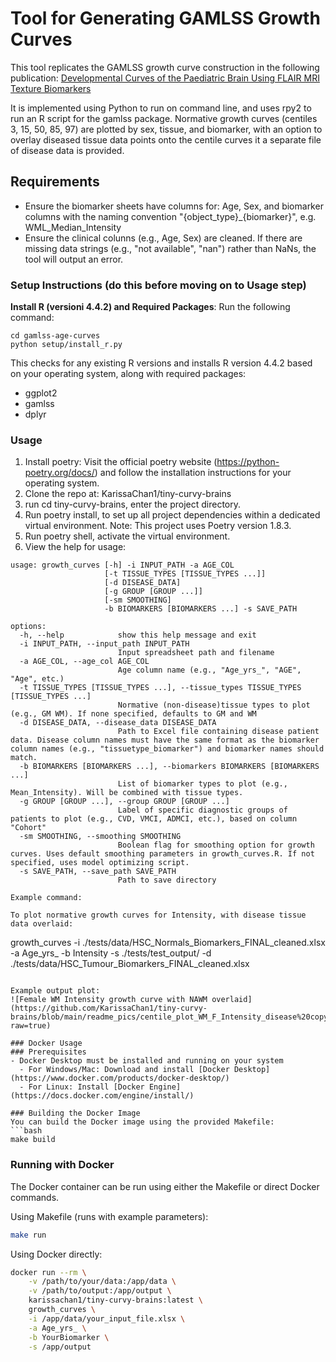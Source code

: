 # Tool for Generating GAMLSS Growth Curves
This tool replicates the GAMLSS growth curve construction in the following publication: [Developmental Curves of the Paediatric Brain Using FLAIR MRI Texture Biomarkers](https://journals.sagepub.com/doi/10.1177/08465371241262175) 

It is implemented using Python to run on command line, and uses rpy2 to run an R script for the gamlss package.
Normative growth curves (centiles 3, 15, 50, 85, 97) are plotted by sex, tissue, and biomarker, with an option to overlay diseased tissue data points onto the centile curves it a separate file of disease data is provided. 

## Requirements
- Ensure the biomarker sheets have columns for: Age, Sex, and biomarker columns with the naming convention "{object_type}_{biomarker}", e.g. WML_Median_Intensity
- Ensure the clinical colunns (e.g., Age, Sex) are cleaned. If there are missing data strings (e.g., "not available", "nan") rather than NaNs, the tool will output an error.

### Setup Instructions (do this before moving on to Usage step)
**Install R (versioni 4.4.2) and Required Packages**:
   Run the following command:
   ```
   cd gamlss-age-curves
   python setup/install_r.py
   ```
This checks for any existing R versions and installs R version 4.4.2 based on your operating system, along with required packages:
- ggplot2
- gamlss
- dplyr

### Usage
1. Install poetry: Visit the official poetry website (https://python-poetry.org/docs/) and follow the installation instructions for your operating system.
2. Clone the repo at: KarissaChan1/tiny-curvy-brains
3. run cd tiny-curvy-brains, enter the project directory.
4. Run poetry install, to set up all project dependencies within a dedicated virtual environment. Note: This project uses Poetry version 1.8.3.
5. Run poetry shell, activate the virtual environment.
6. View the help for usage:
```
usage: growth_curves [-h] -i INPUT_PATH -a AGE_COL
                     [-t TISSUE_TYPES [TISSUE_TYPES ...]]
                     [-d DISEASE_DATA]
                     [-g GROUP [GROUP ...]]
                     [-sm SMOOTHING]
                     -b BIOMARKERS [BIOMARKERS ...] -s SAVE_PATH

options:
  -h, --help            show this help message and exit
  -i INPUT_PATH, --input_path INPUT_PATH
                        Input spreadsheet path and filename
  -a AGE_COL, --age_col AGE_COL
                        Age column name (e.g., "Age_yrs_", "AGE", "Age", etc.)
  -t TISSUE_TYPES [TISSUE_TYPES ...], --tissue_types TISSUE_TYPES [TISSUE_TYPES ...]
                        Normative (non-disease)tissue types to plot (e.g., GM WM). If none specified, defaults to GM and WM
  -d DISEASE_DATA, --disease_data DISEASE_DATA
                        Path to Excel file containing disease patient data. Disease column names must have the same format as the biomarker column names (e.g., "tissuetype_biomarker") and biomarker names should match.
  -b BIOMARKERS [BIOMARKERS ...], --biomarkers BIOMARKERS [BIOMARKERS ...]
                        List of biomarker types to plot (e.g., Mean_Intensity). Will be combined with tissue types.
  -g GROUP [GROUP ...], --group GROUP [GROUP ...]
                        Label of specific diagnostic groups of patients to plot (e.g., CVD, VMCI, ADMCI, etc.), based on column "Cohort"
  -sm SMOOTHING, --smoothing SMOOTHING
                        Boolean flag for smoothing option for growth curves. Uses default smoothing parameters in growth_curves.R. If not specified, uses model optimizing script.
  -s SAVE_PATH, --save_path SAVE_PATH
                        Path to save directory

Example command:

To plot normative growth curves for Intensity, with disease tissue data overlaid:
```
growth_curves -i ./tests/data/HSC_Normals_Biomarkers_FINAL_cleaned.xlsx -a Age_yrs_ -b Intensity -s ./tests/test_output/ -d ./tests/data/HSC_Tumour_Biomarkers_FINAL_cleaned.xlsx
```

Example output plot:
![Female WM Intensity growth curve with NAWM overlaid](https://github.com/KarissaChan1/tiny-curvy-brains/blob/main/readme_pics/centile_plot_WM_F_Intensity_disease%20copy.png?raw=true)

### Docker Usage
### Prerequisites
- Docker Desktop must be installed and running on your system
  - For Windows/Mac: Download and install [Docker Desktop](https://www.docker.com/products/docker-desktop/)
  - For Linux: Install [Docker Engine](https://docs.docker.com/engine/install/)

### Building the Docker Image
You can build the Docker image using the provided Makefile:
```bash
make build
```

### Running with Docker
The Docker container can be run using either the Makefile or direct Docker commands.

Using Makefile (runs with example parameters):
```bash
make run
```

Using Docker directly:
```bash
docker run --rm \
    -v /path/to/your/data:/app/data \
    -v /path/to/output:/app/output \
    karissachan1/tiny-curvy-brains:latest \
    growth_curves \
    -i /app/data/your_input_file.xlsx \
    -a Age_yrs_ \
    -b YourBiomarker \
    -s /app/output
```
